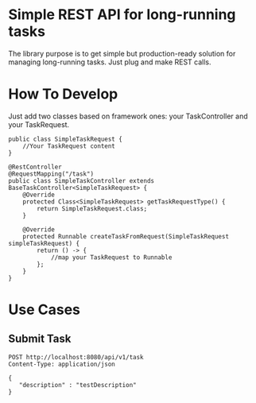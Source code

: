 # Simple REST API for long-running tasks
The library purpose is to get simple but production-ready solution for managing long-running tasks.
Just plug and make REST calls.

# How To Develop
Just add two classes based on framework ones: your TaskController and your TaskRequest.
```
public class SimpleTaskRequest {
	//Your TaskRequest content
}

@RestController
@RequestMapping("/task")
public class SimpleTaskController extends BaseTaskController<SimpleTaskRequest> {
    @Override
    protected Class<SimpleTaskRequest> getTaskRequestType() {
        return SimpleTaskRequest.class;
    }

    @Override
    protected Runnable createTaskFromRequest(SimpleTaskRequest simpleTaskRequest) {
        return () -> {
        	//map your TaskRequest to Runnable
        };
    }
}
```

# Use Cases
## Submit Task
```
POST http://localhost:8080/api/v1/task
Content-Type: application/json

{ 
   "description" : "testDescription" 
}
```


